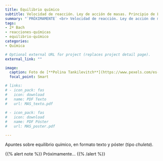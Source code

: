 ```yaml
---
title: Equilibrio químico
subtitle: Velocidad de reacción. Ley de acción de masas. Principio de Le Chatelier. Equilibrios heterogéneos
summary: "`PRÓXIMAMENTE` <br> Velocidad de reacción. Ley de acción de masas. Principio de Le Chatelier. Equilibrios heterogéneos."
tags:
- 2º Bach
- reacciones-químicas
- equilibrio-químico
categories:
- Química

# Optional external URL for project (replaces project detail page).
external_link: ""

image:
  caption: Foto de [**Polina Tankilevitch**](https://www.pexels.com/es-es/@polina-tankilevitch) en [Pexels](https://www.pexels.com/es-es/)
  focal_point: Smart

# links:
# - icon_pack: fas
#   icon: download
#   name: PDF Texto
#   url: MAS_texto.pdf
  
# - icon_pack: fas
#   icon: download
#   name: PDF Póster
#   url: MAS_poster.pdf

---
```


Apuntes sobre equilibrio químico, en formato texto y póster (tipo _chuleta_).

{{% alert note %}}
Próximamente...
{{% /alert %}}